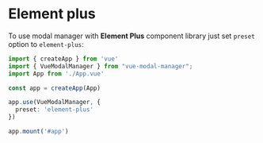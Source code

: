 # Element plus

To use modal manager with **Element Plus** component library just set `preset` option to `element-plus`:

```ts
import { createApp } from 'vue'
import { VueModalManager } from "vue-modal-manager";
import App from './App.vue'

const app = createApp(App)

app.use(VueModalManager, {
  preset: 'element-plus'
})

app.mount('#app')
```